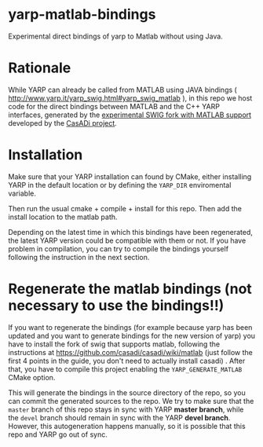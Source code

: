 # yarp-matlab-bindings
Experimental direct bindings of yarp to Matlab without using Java. 

# Rationale 
While YARP can already be called from MATLAB using JAVA bindings ( http://www.yarp.it/yarp_swig.html#yarp_swig_matlab ), in this repo we host code for the direct bindings between MATLAB and the C++ YARP interfaces, generated by the [experimental SWIG fork with MATLAB support](https://github.com/jaeandersson/swig) developed by the [CasADi project](www.casadi.org).

# Installation 
Make sure that your YARP installation can found by CMake, either installing YARP in the default location or by defining the `YARP_DIR` enviromental variable.

Then run the usual cmake + compile + install for this repo. Then add the install location to the matlab path. 

Depending on the latest time in which this bindings have been regenerated, the latest YARP version could be compatible with them or not. If you have problem in compilation, you can try to compile the bindings yourself following the instruction in the next section. 

# Regenerate the matlab bindings (not necessary to use the bindings!!)
If you want to regenerate the bindings (for example because yarp has been updated and you want to generate bindings for the new version of yarp) you have to install the fork of swig that supports matlab, following the instructions at https://github.com/casadi/casadi/wiki/matlab (just follow the first 4 points in the guide, you don't need to actually install casadi) . After that, you have to compile this project enabling the `YARP_GENERATE_MATLAB` CMake option. 

This will generate the bindings in the source directory of the repo, so you can commit the generated sources to the repo.
We try to make sure that the `master` branch of this repo stays in sync with YARP **master branch**, while the `devel` branch should remain in sync with the YARP **devel branch**. However, this autogeneration happens manually, so it is possible that this repo and YARP go out of sync.  
